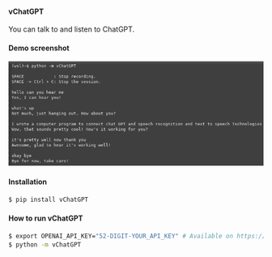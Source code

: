 #### vChatGPT
You can talk to and listen to ChatGPT.

#### Demo screenshot
![alt text](https://github.com/ywatanabe1989/vChatGPT/blob/main/docs/vChatGPT_demo_new.png?raw=true)

#### Installation
``` bash
$ pip install vChatGPT
```

#### How to run vChatGPT
``` bash
$ export OPENAI_API_KEY="52-DIGIT-YOUR_API_KEY" # Available on https://platform.openai.com/account/api-keys
$ python -m vChatGPT
```
